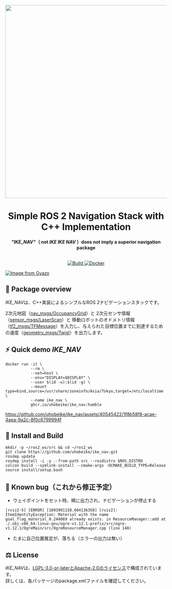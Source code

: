 <div align="center">
  <br>
  <img src="https://i.gyazo.com/368ca99e1363425f18462f1aaedf2df0.png" width="600">
  <h1>Simple ROS 2 Navigation Stack with C++ Implementation</h1>
  <strong><em>"IKE_NAV"</em>（ not <em>IKE IKE NAV</em> ）does not imply a superior navigation package</strong>
</div>
<br>
<p align="center">
  <a href="https://github.com/uhobeike/ike_nav/actions/workflows/build.yaml">
    <img src="https://github.com/uhobeike/ike_nav/actions/workflows/build.yaml/badge.svg" alt="Build">
  </a>
  <a href="https://github.com/uhobeike/ike_nav/actions/workflows/docker.yaml">
    <img src="https://github.com/uhobeike/ike_nav/actions/workflows/docker.yaml/badge.svg" alt="Docker">
  </a>
</p>

[![Image from Gyazo](https://i.gyazo.com/489e59d6dc9457911d26fcbcb926c120.png)](https://gyazo.com/489e59d6dc9457911d26fcbcb926c120)

## 📖 Package overview
*IKE_NAV*は、C++実装によるシンプルなROS 2ナビゲーションスタックです。  

2次元地図（[nav_msgs/OccupancyGrid](http://docs.ros.org/en/melodic/api/nav_msgs/html/msg/OccupancyGrid.html)）と
2次元センサ情報（[sensor_msgs/LaserScan](http://docs.ros.org/en/melodic/api/sensor_msgs/html/msg/LaserScan.html)）と
移動ロボットのオドメトリ情報（[tf2_msgs/TFMessage](http://docs.ros.org/en/jade/api/tf2_msgs/html/msg/TFMessage.html)）を入力し、与えられた目標位置までに到達するための速度（[geometry_msgs/Twist](http://docs.ros.org/en/melodic/api/geometry_msgs/html/msg/Twist.html)）を出力します。

## ⚡ Quick demo *IKE_NAV*

```
docker run -it \
           --rm \
           --net=host \
           --env="DISPLAY=$DISPLAY" \
           --user $(id -u):$(id -g) \
           --mount type=bind,source=/usr/share/zoneinfo/Asia/Tokyo,target=/etc/localtime \
           --name ike_nav \
           ghcr.io/uhobeike/ike_nav:humble
```

https://github.com/uhobeike/ike_nav/assets/40545422/1f8b58f8-acae-4aea-9a2c-8f0c6799994f

## 🔨 Install and Build

```
mkdir -p ~/ros2_ws/src && cd ~/ros2_ws
git clone https://github.com/uhobeike/ike_nav.git
rosdep update
rosdep install -i -y --from-path src --rosdistro $ROS_DISTRO
colcon build --symlink-install --cmake-args -DCMAKE_BUILD_TYPE=Release
source install/setup.bash
```

## 🧐 Known bug（これから修正予定）

* ウェイポイントをセット時、稀に出力され、ナビゲーションが停止する

```
[rviz2-5] [ERROR] [1693991158.604136358] [rviz2]: ItemIdentityException: Material with the name goal_flag_material_0.244069 already exists. in ResourceManager::add at ./.obj-x86_64-linux-gnu/ogre-v1.12.1-prefix/src/ogre-v1.12.1/OgreMain/src/OgreResourceManager.cpp (line 148)
```

* たまに自己位置推定が、落ちる（エラーの出力は無い）

## ⚖️ License
*IKE_NAV*は、[LGPL-3.0-or-laterとApache-2.0のライセンス](./LICENSE)で構成されています。  
詳しくは、各パッケージのpackage.xmlファイルを確認してください。
